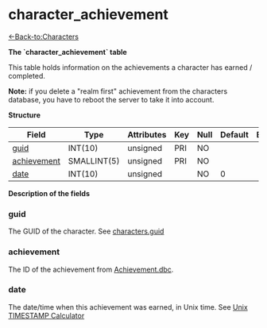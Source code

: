 # character\_achievement

[<-Back-to:Characters](database-characters.md)

**The \`character\_achievement\` table**

This table holds information on the achievements a character has earned / completed.

**Note:** if you delete a "realm first" achievement from the characters database, you have to reboot the server to take it into account.

**Structure**

| Field            | Type        | Attributes | Key | Null | Default | Extra | Comment |
|------------------|-------------|------------|-----|------|---------|-------|---------|
| [guid][1]        | INT(10)     | unsigned   | PRI | NO   |         |       |         |
| [achievement][2] | SMALLINT(5) | unsigned   | PRI | NO   |         |       |         |
| [date][3]        | INT(10)     | unsigned   |     | NO   | 0       |       |         |

[1]: #guid
[2]: #achievement
[3]: #date

**Description of the fields**

### guid

The GUID of the character. See [characters.guid](characters_table_)

### achievement

The ID of the achievement from [Achievement.dbc](Achievement).

### date

The date/time when this achievement was earned, in Unix time. See [Unix TIMESTAMP Calculator](http://www.unixTIMESTAMP.com/index.php)
